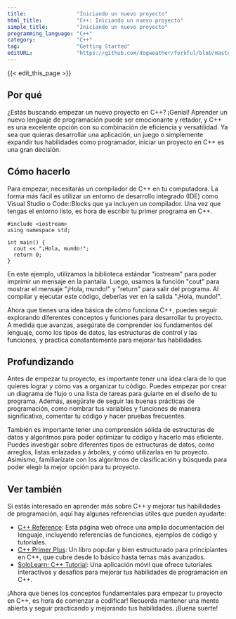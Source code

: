 ```yaml
---
title:                "Iniciando un nuevo proyecto"
html_title:           "C++: Iniciando un nuevo proyecto"
simple_title:         "Iniciando un nuevo proyecto"
programming_language: "C++"
category:             "C++"
tag:                  "Getting Started"
editURL:              "https://github.com/dogweather/forkful/blob/master/content/es/cpp/starting-a-new-project.md"
---
```


{{< edit_this_page >}}

## Por qué

¿Estás buscando empezar un nuevo proyecto en C++? ¡Genial! Aprender un nuevo lenguaje de programación puede ser emocionante y retador, y C++ es una excelente opción con su combinación de eficiencia y versatilidad. Ya sea que quieras desarrollar una aplicación, un juego o simplemente expandir tus habilidades como programador, iniciar un proyecto en C++ es una gran decisión.

## Cómo hacerlo

Para empezar, necesitarás un compilador de C++ en tu computadora. La forma más fácil es utilizar un entorno de desarrollo integrado (IDE) como Visual Studio o Code::Blocks que ya incluyen un compilador. Una vez que tengas el entorno listo, es hora de escribir tu primer programa en C++.

```
#include <iostream>
using namespace std;

int main() {
  cout << "¡Hola, mundo!";
  return 0;
}
```

En este ejemplo, utilizamos la biblioteca estándar "iostream" para poder imprimir un mensaje en la pantalla. Luego, usamos la función "cout" para mostrar el mensaje "¡Hola, mundo!" y "return" para salir del programa. Al compilar y ejecutar este código, deberías ver en la salida "¡Hola, mundo!".

Ahora que tienes una idea básica de cómo funciona C++, puedes seguir explorando diferentes conceptos y funciones para desarrollar tu proyecto. A medida que avanzas, asegúrate de comprender los fundamentos del lenguaje, como los tipos de datos, las estructuras de control y las funciones, y practica constantemente para mejorar tus habilidades.

## Profundizando

Antes de empezar tu proyecto, es importante tener una idea clara de lo que quieres lograr y cómo vas a organizar tu código. Puedes empezar por crear un diagrama de flujo o una lista de tareas para guiarte en el diseño de tu programa. Además, asegúrate de seguir las buenas prácticas de programación, como nombrar tus variables y funciones de manera significativa, comentar tu código y hacer pruebas frecuentes.

También es importante tener una comprensión sólida de estructuras de datos y algoritmos para poder optimizar tu código y hacerlo más eficiente. Puedes investigar sobre diferentes tipos de estructuras de datos, como arreglos, listas enlazadas y árboles, y cómo utilizarlas en tu proyecto. Asimismo, familiarízate con los algoritmos de clasificación y búsqueda para poder elegir la mejor opción para tu proyecto.

## Ver también

Si estás interesado en aprender más sobre C++ y mejorar tus habilidades de programación, aquí hay algunas referencias útiles que pueden ayudarte:

- [C++ Reference](https://www.cplusplus.com/): Esta página web ofrece una amplia documentación del lenguaje, incluyendo referencias de funciones, ejemplos de código y tutoriales.
- [C++ Primer Plus](https://www.amazon.com/C-Primer-Plus-6th-Developers/dp/0321776402): Un libro popular y bien estructurado para principiantes en C++, que cubre desde lo básico hasta temas más avanzados.
- [SoloLearn: C++ Tutorial](https://www.sololearn.com/Course/CPlusPlus/): Una aplicación móvil que ofrece tutoriales interactivos y desafíos para mejorar tus habilidades de programación en C++.

¡Ahora que tienes los conceptos fundamentales para empezar tu proyecto en C++, es hora de comenzar a codificar! Recuerda mantener una mente abierta y seguir practicando y mejorando tus habilidades. ¡Buena suerte!